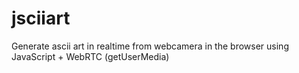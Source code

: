 # jsciiart
Generate ascii art in realtime from webcamera in the browser using JavaScript + WebRTC (getUserMedia)
